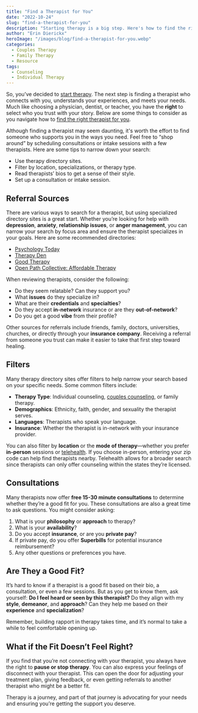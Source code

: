 ```yaml
---
title: "Find a Therapist for You"
date: "2022-10-24"
slug: "find-a-therapist-for-you"
description: "Starting therapy is a big step. Here's how to find the right therapist who understands your needs and connects with you."
author: "Erin Dierickx"
heroImage: "/images/blog/find-a-therapist-for-you.webp"
categories:
  - Couples Therapy
  - Family Therapy
  - Resource
tags:
  - Counseling
  - Individual Therapy
---
```


So, you’ve decided to [start therapy](https://www.erindtherapy.com/2021/07/15/when-is-it-time-for-therapy/). The next step is finding a therapist who connects with you, understands your experiences, and meets your needs. Much like choosing a physician, dentist, or teacher, you have the **right** to select who you trust with your story. Below are some things to consider as you navigate how to [find the right therapist for you](https://www.erindtherapy.com/contact).

Although finding a therapist may seem daunting, it's worth the effort to find someone who supports you in the ways you need. Feel free to “shop around” by scheduling consultations or intake sessions with a few therapists. Here are some tips to narrow down your search:

- Use therapy directory sites.
- Filter by location, specializations, or therapy type.
- Read therapists’ bios to get a sense of their style.
- Set up a consultation or intake session.

## **Referral Sources**

There are various ways to search for a therapist, but using specialized directory sites is a great start. Whether you’re looking for help with **depression**, **anxiety**, **relationship issues**, or **anger management**, you can narrow your search by focus area and ensure the therapist specializes in your goals. Here are some recommended directories:

- [Psychology Today](https://www.psychologytoday.com/us/therapists)
- [Therapy Den](https://www.therapyden.com/)
- [Good Therapy](https://www.goodtherapy.org/)
- [Open Path Collective: Affordable Therapy](https://openpathcollective.org/)

When reviewing therapists, consider the following:

- Do they seem relatable? Can they support you?
- What **issues** do they specialize in?
- What are their **credentials** and **specialties**?
- Do they accept **in-network** insurance or are they **out-of-network**?
- Do you get a good **vibe** from their profile?

Other sources for referrals include friends, family, doctors, universities, churches, or directly through your **insurance company**. Receiving a referral from someone you trust can make it easier to take that first step toward healing.

## **Filters**

Many therapy directory sites offer filters to help narrow your search based on your specific needs. Some common filters include:

- **Therapy Type**: Individual counseling, [couples counseling](https://www.erindtherapy.com/2021/07/28/why-couples-therapy-is-underrated/), or family therapy.
- **Demographics**: Ethnicity, faith, gender, and sexuality the therapist serves.
- **Languages**: Therapists who speak your language.
- **Insurance**: Whether the therapist is in-network with your insurance provider.

You can also filter by **location** or the **mode of therapy**—whether you prefer **in-person** sessions or [telehealth](https://www.erindtherapy.com/faq/). If you choose in-person, entering your zip code can help find therapists nearby. Telehealth allows for a broader search since therapists can only offer counseling within the states they’re licensed.

## **Consultations**

Many therapists now offer **free 15-30 minute consultations** to determine whether they’re a good fit for you. These consultations are also a great time to ask questions. You might consider asking:

1. What is your **philosophy** or **approach** to therapy?
2. What is your **availability**?
3. Do you accept **insurance**, or are you **private pay**?
4. If private pay, do you offer **Superbills** for potential insurance reimbursement?
5. Any other questions or preferences you have.

## **Are They a Good Fit?**

It’s hard to know if a therapist is a good fit based on their bio, a consultation, or even a few sessions. But as you get to know them, ask yourself: **Do I feel heard or seen by this therapist?** Do they align with my **style**, **demeanor**, and **approach**? Can they help me based on their **experience** and **specialization**?

Remember, building rapport in therapy takes time, and it’s normal to take a while to feel comfortable opening up.

## **What if the Fit Doesn’t Feel Right?**

If you find that you’re not connecting with your therapist, you always have the right to **pause or stop therapy**. You can also express your feelings of disconnect with your therapist. This can open the door for adjusting your treatment plan, giving feedback, or even getting referrals to another therapist who might be a better fit.

Therapy is a journey, and part of that journey is advocating for your needs and ensuring you’re getting the support you deserve.
